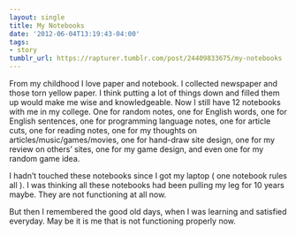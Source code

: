 ```yaml
---
layout: single
title: My Notebooks
date: '2012-06-04T13:19:43-04:00'
tags:
- story
tumblr_url: https://rapturer.tumblr.com/post/24409833675/my-notebooks
---
```

From my childhood I love paper and notebook. I collected newspaper and those torn yellow paper. I think putting a lot of things down and filled them up would make me wise and knowledgeable. Now I still have 12 notebooks with me in my college. One for random notes, one for English words, one for English sentences, one for programming language notes, one for article cuts, one for reading notes, one for my thoughts on articles/music/games/movies, one for hand-draw site design, one for my review on others’ sites, one for my game design, and even one for my random game idea.

I hadn’t touched these notebooks since I got my laptop ( one notebook rules all ). I was thinking all these notebooks had been pulling my leg for 10 years maybe. They are not functioning at all now.

But then I remembered the good old days, when I was learning and satisfied everyday. May be it is me that is not functioning properly now.


